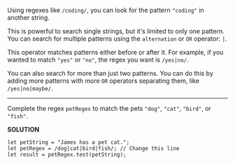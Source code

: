 Using regexes like `/coding/`, you can look for the pattern `"coding"` in another string.

This is powerful to search single strings, but it's limited to only one pattern. You can search for multiple patterns using the `alternation` or `OR` operator: `|`.

This operator matches patterns either before or after it. For example, if you wanted to match `"yes"` or `"no"`, the regex you want is `/yes|no/`.

You can also search for more than just two patterns. You can do this by adding more patterns with more `OR` operators separating them, like `/yes|no|maybe/`.

---

Complete the regex `petRegex` to match the pets `"dog"`, `"cat"`, `"bird"`, or `"fish"`.

**SOLUTION**

```
let petString = "James has a pet cat.";
let petRegex = /dog|cat|bird|fish/; // Change this line
let result = petRegex.test(petString);
```
